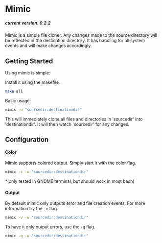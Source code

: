 # Mimic

##### current version: 0.2.2

Mimic is a simple file cloner. Any changes made to the source directory will be reflected in the destination directory. It has
handling for all system events and will make changes accordingly.

## Getting Started

Using mimic is simple:

Install it using the makefile.
```bash
make all
```

Basic usage:
```bash
mimic -w "sourcedir:destinationdir"
```
This will immediately clone all files and directories in 'sourcedir' into 'destinationdir'. It will then watch 'sourcedir' for any
changes.

## Configuration

#### Color

Mimic supports colored output. Simply start it with the color flag.
```bash
mimic -c -w "sourcedir:destinationdir"
```
*(only tested in GNOME terminal, but should work in most bash)

#### Output

By default mimic only outputs error and file creation events. For more information try the ```-v``` flag.
```bash
mimic -v -w "sourcedir:destinationdir"
```

To have it only output errors, use the ```-q``` flag.
```bash
mimic -q -w "sourcedir:destinationdir"
````
